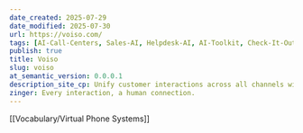 ```yaml
---
date_created: 2025-07-29
date_modified: 2025-07-30
url: https://voiso.com/
tags: [AI-Call-Centers, Sales-AI, Helpdesk-AI, AI-Toolkit, Check-It-Out]
publish: true
title: Voiso
slug: voiso
at_semantic_version: 0.0.0.1
description_site_cp: Unify customer interactions across all channels with an intelligent, AI-powered contact center platform, boosting agent efficiency and delivering seamless customer experiences.
zinger: Every interaction, a human connection.
---
```

[[Vocabulary/Virtual Phone Systems]]

